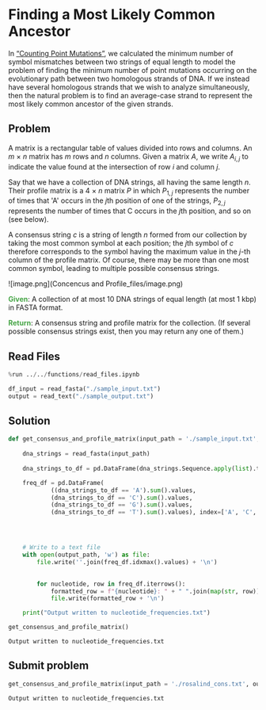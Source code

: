 ---
---

# Finding a Most Likely Common Ancestor

In [“Counting Point Mutations”](../../Level%204/Counting%20Point%20Mutations/Counting%20Point%20Mutations.html), we calculated the minimum number of symbol mismatches between two strings of equal length to model the problem of finding the minimum number of point mutations occurring on the evolutionary path between two homologous strands of DNA. If we instead have several homologous strands that we wish to analyze simultaneously, then the natural problem is to find an average-case strand to represent the most likely common ancestor of the given strands.

## Problem

A matrix is a rectangular table of values divided into rows and columns. An $m\ ×\ n$ matrix has $m$ rows and $n$ columns. Given a matrix $A$, we write $A_{i,j}$ to indicate the value found at the intersection of row $i$ and column $j$.

Say that we have a collection of DNA strings, all having the same length $n$. Their profile matrix is a $4\ ×\ n$ matrix $P$ in which $P_{1,j}$ represents the number of times that 'A' occurs in the $j$th position of one of the strings, $P_{2,j}$ represents the number of times that C occurs in the $j$th position, and so on (see below).

A consensus string $c$ is a string of length $n$ formed from our collection by taking the most common symbol at each position; the $j$th symbol of $c$ therefore corresponds to the symbol having the maximum value in the $j$-th column of the profile matrix. Of course, there may be more than one most common symbol, leading to multiple possible consensus strings.

![image.png](Concencus and Profile_files/image.png)



<span style="color:rgba(70,165,70,255); font-weight:bold">Given</span>: A collection of at most 10 DNA strings of equal length (at most 1 kbp) in FASTA format.


<span style="color:rgba(70,165,70,255); font-weight:bold">Return</span>:  A consensus string and profile matrix for the collection. (If several possible consensus strings exist, then you may return any one of them.)



## Read Files


```python
%run ../../functions/read_files.ipynb
```


```python
df_input = read_fasta("./sample_input.txt")
output = read_text("./sample_output.txt")
```

## Solution


```python
def get_consensus_and_profile_matrix(input_path = './sample_input.txt', output_path = 'nucleotide_frequencies.txt' ):
    
    dna_strings = read_fasta(input_path)
        
    dna_strings_to_df = pd.DataFrame(dna_strings.Sequence.apply(list).tolist())

    freq_df = pd.DataFrame(
            ((dna_strings_to_df == 'A').sum().values,
            (dna_strings_to_df == 'C').sum().values,
            (dna_strings_to_df == 'G').sum().values,
            (dna_strings_to_df == 'T').sum().values), index=['A', 'C', 'G', 'T'])




    # Write to a text file
    with open(output_path, 'w') as file:
        file.write(''.join(freq_df.idxmax().values) + '\n')

        
        for nucleotide, row in freq_df.iterrows():
            formatted_row = f"{nucleotide}: " + " ".join(map(str, row))
            file.write(formatted_row + '\n')

    print("Output written to nucleotide_frequencies.txt")
```


```python
get_consensus_and_profile_matrix()
```

    Output written to nucleotide_frequencies.txt


## Submit problem


```python
get_consensus_and_profile_matrix(input_path = './rosalind_cons.txt', output_path = 'nucleotide_frequencies_submission.txt')
```

    Output written to nucleotide_frequencies.txt

